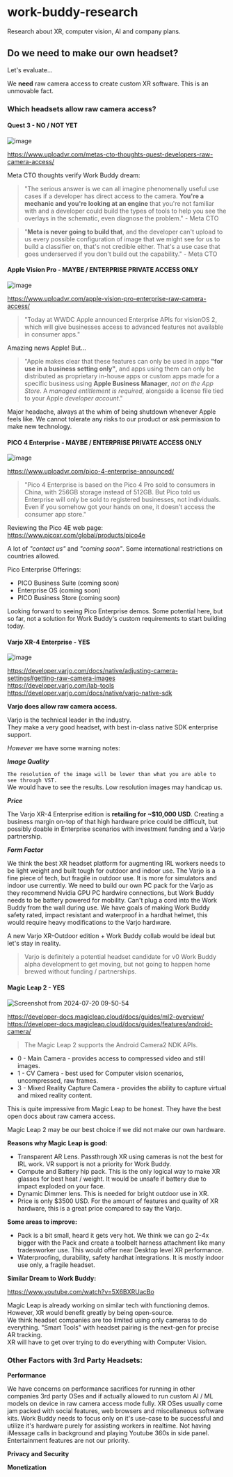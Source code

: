 # work-buddy-research
Research about XR, computer vision, AI and company plans.

## Do we need to make our own headset?

Let's evaluate...

We **need** raw camera access to create custom XR software. This is an unmovable fact.

### Which headsets allow raw camera access?

#### Quest 3 - **NO / NOT YET**
![image](https://github.com/user-attachments/assets/246c5f39-e691-4bb3-be40-1df7ea0188dc)

https://www.uploadvr.com/metas-cto-thoughts-quest-developers-raw-camera-access/

Meta CTO thoughts verify Work Buddy dream:

> "The serious answer is we can all imagine phenomenally useful use cases if a developer has direct access to 
the camera. **You're a mechanic and you're looking at an engine** that you're not familiar with and a developer
could build the types of tools to help you see the overlays in the schematic, even diagnose the problem." - Meta CTO

> "**Meta is never going to build that**, and the developer can't upload to us every possible configuration of image that we might see for us to build a classifier on, that's not credible either. That's a use case that goes underserved if you don't build out the capability." - Meta CTO

#### Apple Vision Pro  - **MAYBE / ENTERPRISE PRIVATE ACCESS ONLY**
![image](https://github.com/user-attachments/assets/502eee5a-5aef-431b-89b7-45a732ba9d6b)

https://www.uploadvr.com/apple-vision-pro-enterprise-raw-camera-access/

> "Today at WWDC Apple announced Enterprise APIs for visionOS 2, which will give businesses access to advanced features not available in consumer apps." 

Amazing news Apple! But...

> "Apple makes clear that these features can only be used in apps **"for use in a business setting only"**, and apps using them can only be distributed as proprietary in-house apps or custom apps made for a specific business using **Apple Business Manager**, *not on the App Store*. A *managed entitlement is required*, alongside a license file tied to your Apple *developer account*."

Major headache, always at the whim of being shutdown whenever Apple feels like. We cannot tolerate any risks to our product or ask permission to make new technology.

#### PICO 4 Enterprise - **MAYBE / ENTERPRISE PRIVATE ACCESS ONLY**
![image](https://github.com/user-attachments/assets/332144b7-2734-4561-9c23-e37d83222121)

https://www.uploadvr.com/pico-4-enterprise-announced/

> "Pico 4 Enterprise is based on the Pico 4 Pro sold to consumers in China, with 256GB storage instead of 512GB. But Pico told us Enterprise will only be sold to registered businesses, not individuals. Even if you somehow got your hands on one, it doesn’t access the consumer app store."

Reviewing the Pico 4E web page:  
https://www.picoxr.com/global/products/pico4e

A lot of *"contact us"* and *"coming soon"*.
Some international restrictions on countries allowed.

Pico Enterprise Offerings:
- PICO Business Suite (coming soon)
- Enterprise OS (coming soon)
- PICO Business Store (coming soon)

Looking forward to seeing Pico Enterprise demos. Some potential here, but so far, not a solution for Work Buddy's custom requirements to start building today.

#### Varjo XR-4 Enterprise - YES 

![image](https://github.com/user-attachments/assets/36239624-7939-41c3-b06b-588bd2ddb140)

https://developer.varjo.com/docs/native/adjusting-camera-settings#getting-raw-camera-images  
https://developer.varjo.com/lab-tools  
https://developer.varjo.com/docs/native/varjo-native-sdk

**Varjo does allow raw camera access.**

Varjo is the technical leader in the industry.  
They make a very good headset, with best in-class native SDK enterprise support.

*However* we have some warning notes:

***Image Quality***

`The resolution of the image will be lower than what you are able to see through VST.`   
We would have to see the results. Low resolution images may handicap us.

***Price***

The Varjo XR-4 Enterprise edition is **retailing for ~$10,000 USD**.
Creating a business margin on-top of that high hardware price could be difficult, but possibly doable in Enterprise scenarios with investment funding and a Varjo partnership.

***Form Factor***

We think the best XR headset platform for augmenting IRL workers needs to be light weight and  built tough for outdoor and indoor use. The Varjo is a fine piece of tech, but fragile in outdoor use. It is more for simulators and indoor use currently. We need to build our own PC pack for the Varjo as they recommend Nvidia GPU PC hardwire connections, but Work Buddy needs to be battery powered for mobility. Can't plug a cord into the Work Buddy from the wall during use.
We have goals of making Work Buddy safety rated, impact resistant and waterproof in a hardhat helmet, this would require heavy modifications to the Varjo hardware.

A new Varjo XR-Outdoor edition + Work Buddy collab would be ideal but let's stay in reality.

> Varjo is definitely a potential headset candidate for v0 Work Buddy alpha development to get moving, but not going to happen home brewed without funding / partnerships.

#### Magic Leap 2 - YES

![Screenshot from 2024-07-20 09-50-54](https://github.com/user-attachments/assets/1835c0d7-c78e-484c-964c-372f05509ef9)

https://developer-docs.magicleap.cloud/docs/guides/ml2-overview/  
https://developer-docs.magicleap.cloud/docs/guides/features/android-camera/

> The Magic Leap 2 supports the Android Camera2 NDK APIs.
- 0 - Main Camera - provides access to compressed video and still images.
- 1 - CV Camera - best used for Computer vision scenarios, uncompressed, raw frames.
- 3 - Mixed Reality Capture Camera - provides the ability to capture virtual and mixed reality content.

This is quite impressive from Magic Leap to be honest.
They have the best open docs about raw camera access.

Magic Leap 2 may be our best choice if we did not make our own hardware.

**Reasons why Magic Leap is good:**
- Transparent AR Lens. Passthrough XR using cameras is not the best for IRL work. VR support is not a priority for Work Buddy.
- Compute and Battery hip pack. This is the only logical way to make XR glasses for best heat / weight. It would be unsafe if battery due to impact exploded on your face.
- Dynamic Dimmer lens. This is needed for bright outdoor use in XR.
- Price is only $3500 USD. For the amount of features and quality of XR hardware, this is a great price compared to say the Varjo.

**Some areas to improve:**
- Pack is a bit small, heard it gets very hot. We think we can go 2-4x bigger with the Pack and create a toolbelt harness attachment like many tradesworker use. This would offer near Desktop level XR performance.
- Waterproofing, durability, safety hardhat integrations. It is mostly indoor use only, a fragile headset.

**Similar Dream to Work Buddy:**

https://www.youtube.com/watch?v=5X6BXRUacBo

Magic Leap is already working on similar tech with functioning demos.  However, XR would benefit greatly by being open-source.  
We think headset companies are too limited using only cameras to do everything. "Smart Tools" with headset pairing is the next-gen for precise AR tracking.  
XR will have to get over trying to do everything with Computer Vision.

### Other Factors with 3rd Party Headsets:

**Performance**

We have concerns on performance sacrifices for running in other companies 3rd party OSes and if actually allowed to run custom AI / ML models on device in raw camera access mode fully.
XR OSes usually come jam packed with social features, web browsers and miscellaneous software kits. Work Buddy needs to focus only on it's use-case to be successful and utilize it's hardware purely for assisting workers in realtime. Not having iMessage calls in background and playing Youtube 360s in side panel. Entertainment features are not our priority.

**Privacy and Security**

**Monetization**
